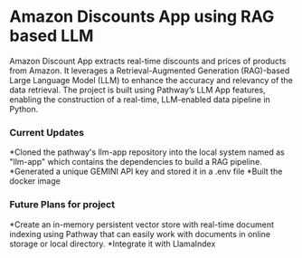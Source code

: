 # Amazon Discounts App using RAG based LLM
Amazon Discount App extracts real-time discounts and prices of products from Amazon. It leverages a Retrieval-Augmented Generation (RAG)-based Large Language Model (LLM) to enhance the accuracy and relevancy of the data retrieval. The project is built using Pathway’s LLM App features, enabling the construction of a real-time, LLM-enabled data pipeline in Python.

### Current Updates
*Cloned the pathway's llm-app repository into the local system named as "llm-app" which contains the dependencies to build a RAG pipeline.
*Generated a unique GEMINI API key and stored it in a .env file
*Built the docker image

### Future Plans for project
*Create an in-memory persistent vector store with real-time document indexing using Pathway that can easily work with documents in online storage or local directory.
*Integrate it with LlamaIndex

